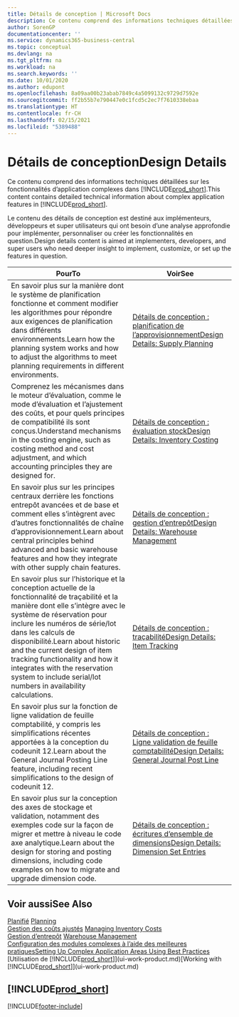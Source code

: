 ```yaml
---
title: Détails de conception | Microsoft Docs
description: Ce contenu comprend des informations techniques détaillées sur les fonctionnalités d’application complexes dans Business Central.
author: SorenGP
documentationcenter: ''
ms.service: dynamics365-business-central
ms.topic: conceptual
ms.devlang: na
ms.tgt_pltfrm: na
ms.workload: na
ms.search.keywords: ''
ms.date: 10/01/2020
ms.author: edupont
ms.openlocfilehash: 8a09aa00b23abab7849c4a5099132c9729d7592e
ms.sourcegitcommit: ff2b55b7e790447e0c1fcd5c2ec7f7610338ebaa
ms.translationtype: HT
ms.contentlocale: fr-CH
ms.lasthandoff: 02/15/2021
ms.locfileid: "5389488"
---
```

# <a name="design-details"></a><span data-ttu-id="333c3-103">Détails de conception</span><span class="sxs-lookup"><span data-stu-id="333c3-103">Design Details</span></span>
<span data-ttu-id="333c3-104">Ce contenu comprend des informations techniques détaillées sur les fonctionnalités d’application complexes dans [!INCLUDE[prod_short](includes/prod_short.md)].</span><span class="sxs-lookup"><span data-stu-id="333c3-104">This content contains detailed technical information about complex application features in [!INCLUDE[prod_short](includes/prod_short.md)].</span></span>  

 <span data-ttu-id="333c3-105">Le contenu des détails de conception est destiné aux implémenteurs, développeurs et super utilisateurs qui ont besoin d’une analyse approfondie pour implémenter, personnaliser ou créer les fonctionnalités en question.</span><span class="sxs-lookup"><span data-stu-id="333c3-105">Design details content is aimed at implementers, developers, and super users who need deeper insight to implement, customize, or set up the features in question.</span></span>  

|<span data-ttu-id="333c3-106">**Pour**</span><span class="sxs-lookup"><span data-stu-id="333c3-106">**To**</span></span>|<span data-ttu-id="333c3-107">**Voir**</span><span class="sxs-lookup"><span data-stu-id="333c3-107">**See**</span></span>|  
|------------|-------------|  
|<span data-ttu-id="333c3-108">En savoir plus sur la manière dont le système de planification fonctionne et comment modifier les algorithmes pour répondre aux exigences de planification dans différents environnements.</span><span class="sxs-lookup"><span data-stu-id="333c3-108">Learn how the planning system works and how to adjust the algorithms to meet planning requirements in different environments.</span></span>|[<span data-ttu-id="333c3-109">Détails de conception : planification de l’approvisionnement</span><span class="sxs-lookup"><span data-stu-id="333c3-109">Design Details: Supply Planning</span></span>](design-details-supply-planning.md)|  
|<span data-ttu-id="333c3-110">Comprenez les mécanismes dans le moteur d’évaluation, comme le mode d’évaluation et l’ajustement des coûts, et pour quels principes de compatibilité ils sont conçus.</span><span class="sxs-lookup"><span data-stu-id="333c3-110">Understand mechanisms in the costing engine, such as costing method and cost adjustment, and which accounting principles they are designed for.</span></span>|[<span data-ttu-id="333c3-111">Détails de conception : évaluation stock</span><span class="sxs-lookup"><span data-stu-id="333c3-111">Design Details: Inventory Costing</span></span>](design-details-inventory-costing.md)|  
|<span data-ttu-id="333c3-112">En savoir plus sur les principes centraux derrière les fonctions entrepôt avancées et de base et comment elles s’intègrent avec d’autres fonctionnalités de chaîne d’approvisionnement.</span><span class="sxs-lookup"><span data-stu-id="333c3-112">Learn about central principles behind advanced and basic warehouse features and how they integrate with other supply chain features.</span></span>|[<span data-ttu-id="333c3-113">Détails de conception : gestion d’entrepôt</span><span class="sxs-lookup"><span data-stu-id="333c3-113">Design Details: Warehouse Management</span></span>](design-details-warehouse-management.md)|  
|<span data-ttu-id="333c3-114">En savoir plus sur l’historique et la conception actuelle de la fonctionnalité de traçabilité et la manière dont elle s’intègre avec le système de réservation pour inclure les numéros de série/lot dans les calculs de disponibilité.</span><span class="sxs-lookup"><span data-stu-id="333c3-114">Learn about historic and the current design of item tracking functionality and how it integrates with the reservation system to include serial/lot numbers in availability calculations.</span></span>|[<span data-ttu-id="333c3-115">Détails de conception : traçabilité</span><span class="sxs-lookup"><span data-stu-id="333c3-115">Design Details: Item Tracking</span></span>](design-details-item-tracking.md)|  
|<span data-ttu-id="333c3-116">En savoir plus sur la fonction de ligne validation de feuille comptabilité, y compris les simplifications récentes apportées à la conception du codeunit 12.</span><span class="sxs-lookup"><span data-stu-id="333c3-116">Learn about the General Journal Posting Line feature, including recent simplifications to the design of codeunit 12.</span></span>|[<span data-ttu-id="333c3-117">Détails de conception : Ligne validation de feuille comptabilité</span><span class="sxs-lookup"><span data-stu-id="333c3-117">Design Details: General Journal Post Line</span></span>](design-details-general-journal-post-line.md)|
|<span data-ttu-id="333c3-118">En savoir plus sur la conception des axes de stockage et validation, notamment des exemples code sur la façon de migrer et mettre à niveau le code axe analytique.</span><span class="sxs-lookup"><span data-stu-id="333c3-118">Learn about the design for storing and posting dimensions, including code examples on how to migrate and upgrade dimension code.</span></span>|[<span data-ttu-id="333c3-119">Détails de conception : écritures d’ensemble de dimensions</span><span class="sxs-lookup"><span data-stu-id="333c3-119">Design Details: Dimension Set Entries</span></span>](design-details-dimension-set-entries.md)| 

## <a name="see-also"></a><span data-ttu-id="333c3-120">Voir aussi</span><span class="sxs-lookup"><span data-stu-id="333c3-120">See Also</span></span>  
 <span data-ttu-id="333c3-121">[Planifié](production-planning.md) </span><span class="sxs-lookup"><span data-stu-id="333c3-121">[Planning](production-planning.md) </span></span>  
 <span data-ttu-id="333c3-122">[Gestion des coûts ajustés](finance-manage-inventory-costs.md) </span><span class="sxs-lookup"><span data-stu-id="333c3-122">[Managing Inventory Costs](finance-manage-inventory-costs.md) </span></span>  
 <span data-ttu-id="333c3-123">[Gestion d’entrepôt](warehouse-manage-warehouse.md) </span><span class="sxs-lookup"><span data-stu-id="333c3-123">[Warehouse Management](warehouse-manage-warehouse.md) </span></span>  
 [<span data-ttu-id="333c3-124">Configuration des modules complexes à l’aide des meilleures pratiques</span><span class="sxs-lookup"><span data-stu-id="333c3-124">Setting Up Complex Application Areas Using Best Practices</span></span>](set-up-complex-application-areas-using-best-practices.md)  
 <span data-ttu-id="333c3-125">[Utilisation de [!INCLUDE[prod_short](includes/prod_short.md)]](ui-work-product.md)</span><span class="sxs-lookup"><span data-stu-id="333c3-125">[Working with [!INCLUDE[prod_short](includes/prod_short.md)]](ui-work-product.md)</span></span>

 ## [!INCLUDE[prod_short](includes/free_trial_md.md)]  


[!INCLUDE[footer-include](includes/footer-banner.md)]